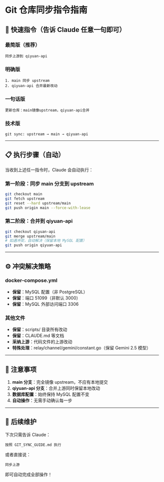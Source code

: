 # Git 仓库同步指令指南

## 🎯 快速指令（告诉 Claude 任意一句即可）

### 最简版（推荐）
```
同步上游到 qiyuan-api
```

### 明确版
```
1. main 同步 upstream
2. qiyuan-api 合并最新改动
```

### 一句话版
```
更新仓库：main镜像upstream，qiyuan-api合并
```

### 技术版
```
git sync: upstream → main → qiyuan-api
```

---

## 📋 执行步骤（自动）

当收到上述任一指令时，Claude 会自动执行：

### 第一阶段：同步 main 分支到 upstream
```bash
git checkout main
git fetch upstream
git reset --hard upstream/main
git push origin main --force-with-lease
```

### 第二阶段：合并到 qiyuan-api
```bash
git checkout qiyuan-api
git merge upstream/main
# 如遇冲突，自动解决（保留本地 MySQL 配置）
git push origin qiyuan-api
```

---

## ⚙️ 冲突解决策略

### docker-compose.yml
- **保留**：MySQL 配置（非 PostgreSQL）
- **保留**：端口 51099（非默认 3000）
- **保留**：MySQL 外部访问端口 3306

### 其他文件
- **保留**：scripts/ 目录所有改动
- **保留**：CLAUDE.md 等文档
- **采纳上游**：代码文件的上游改动
- **特殊处理**：relay/channel/gemini/constant.go（保留 Gemini 2.5 模型）

---

## 📌 注意事项

1. **main 分支**：完全镜像 upstream，不应有本地提交
2. **qiyuan-api 分支**：合并上游同时保留本地改动
3. **数据库配置**：始终保持 MySQL 配置不变
4. **自动操作**：无需手动确认每一步

---

## 🔄 后续维护

下次只需告诉 Claude：
```
按照 GIT_SYNC_GUIDE.md 执行
```

或者直接说：
```
同步上游
```

即可自动完成全部操作！
